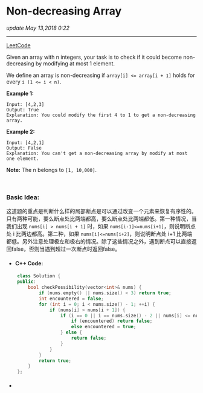# Non-decreasing Array
_update May 13,2018 0:22_

---
[LeetCode](https://leetcode.com/problems/non-decreasing-array/description/)

Given an array with n integers, your task is to check if it could become non-decreasing by modifying at most 1 element.

We define an array is non-decreasing if `array[i] <= array[i + 1]` holds for every `i (1 <= i < n)`.

**Example 1:**
    
    Input: [4,2,3]
    Output: True
    Explanation: You could modify the first 4 to 1 to get a non-decreasing array.

**Example 2:**
    
    Input: [4,2,1]
    Output: False
    Explanation: You can't get a non-decreasing array by modify at most one element.

**Note:** The n belongs to `[1, 10,000]`.

<br>

### Basic Idea:
这道题的重点是判断什么样的局部断点是可以通过改变一个元素来恢复有序性的。只有两种可能，要么断点处比两端都高，要么断点处比两端都低。第一种情况，当我们出现 `nums[i] > nums[i + 1]` 时，如果 `nums[i-1]<=nums[i+1]`，则说明断点处 i 比两边都高。第二种，如果 `nums[i]<=nums[i+2]`，则说明断点处 i+1 比两端都低。另外注意处理极左和极右的情况。除了这些情况之外，遇到断点可以直接返回false，否则当遇到超过一次断点时返回false。

* #### C++ Code:
```cpp
    class Solution {
    public:
        bool checkPossibility(vector<int>& nums) {
            if (nums.empty() || nums.size() < 3) return true;
            int encountered = false;
            for (int i = 0; i < nums.size() - 1; ++i) {
                if (nums[i] > nums[i + 1]) {
                    if (i == 0 || i == nums.size() - 2 || nums[i] <= nums[i + 2] || nums[i - 1] <= nums[i + 1]) {
                        if (encountered) return false;
                        else encountered = true;
                    } else {
                        return false;
                    }
                }
            }
            return true;
        }
    };
```

* ####
```cpp



